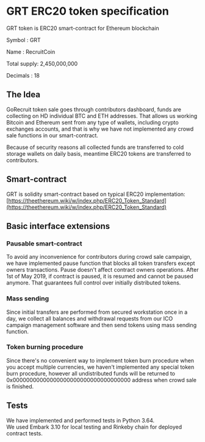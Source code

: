 # GRT ERC20 token specification

GRT token is ERC20 smart-contract for Ethereum blockchain

<p>Symbol      : GRT</p>
<p>Name        :  RecruitCoin</p>
<p>Total supply: 2,450,000,000</p>
<p>Decimals    : 18</p>

## The Idea 
GoRecruit token sale goes through contributors dashboard, funds are collecting on HD individual BTC and ETH addresses. That allows us working Bitcoin and Ethereum sent from any type of wallets, including crypto exchanges accounts, and that is why we have not implemented any crowd sale functions in our smart-contract.  

Because of security reasons all collected funds are transferred to cold storage wallets on daily basis, meantime ERC20 tokens are transferred to contributors.

## Smart-contract
GRT is solidity smart-contract based on typical ERC20 implementation:
[https://theethereum.wiki/w/index.php/ERC20_Token_Standard](https://theethereum.wiki/w/index.php/ERC20_Token_Standard)

## Basic interface extensions
### Pausable smart-contract
To avoid any inconvenience for contributors during crowd sale campaign, we have implemented pause function that blocks all token transfers except owners transactions. 
Pause doesn't affect contract owners operations. After 1st of May 2019, if contract is paused, it is resumed and cannot be paused anymore. That guarantees full control over initially distributed tokens.  

### Mass sending
Since initial transfers are performed from secured workstation once in a day, we collect all balances and withdrawal requests from our ICO campaign management software and then send tokens using mass sending function. 

### Token burning procedure
Since there's no convenient way to implement token burn procedure when you accept multiple currencies, we haven't implemented any special token burn procedure, however all undistributed funds will be returned to 0x00000000000000000000000000000000000 address when crowd sale is finished.   


## Tests
We have implemented and performed tests in Python 3.64.    
We used Embark 3.10 for local testing and Rinkeby chain for deployed contract tests.
